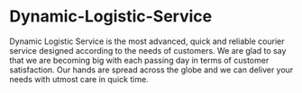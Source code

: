 # Dynamic-Logistic-Service
Dynamic Logistic Service is the most advanced, quick and reliable courier service designed according to the needs of customers. We are glad to say that we are becoming big with each passing day in terms of customer satisfaction. Our hands are spread across the globe and we can deliver your needs with utmost care in quick time.
